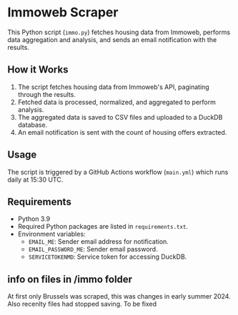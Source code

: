 # Immoweb Scraper

This Python script (`immo.py`) fetches housing data from Immoweb, performs data aggregation and analysis, and sends an email notification with the results.

## How it Works

1. The script fetches housing data from Immoweb's API, paginating through the results.
2. Fetched data is processed, normalized, and aggregated to perform analysis.
3. The aggregated data is saved to CSV files and uploaded to a DuckDB database.
4. An email notification is sent with the count of housing offers extracted.

## Usage

The script is triggered by a GitHub Actions workflow (`main.yml`) which runs daily at 15:30 UTC.

## Requirements

- Python 3.9
- Required Python packages are listed in `requirements.txt`.
- Environment variables:
  - `EMAIL_ME`: Sender email address for notification.
  - `EMAIL_PASSWORD_ME`: Sender email password.
  - `SERVICETOKENMD`: Service token for accessing DuckDB.

## info on files in /immo folder

At first only Brussels was scraped, this was changes in early summer 2024. Also recenlty files had stopped saving. To be fixed